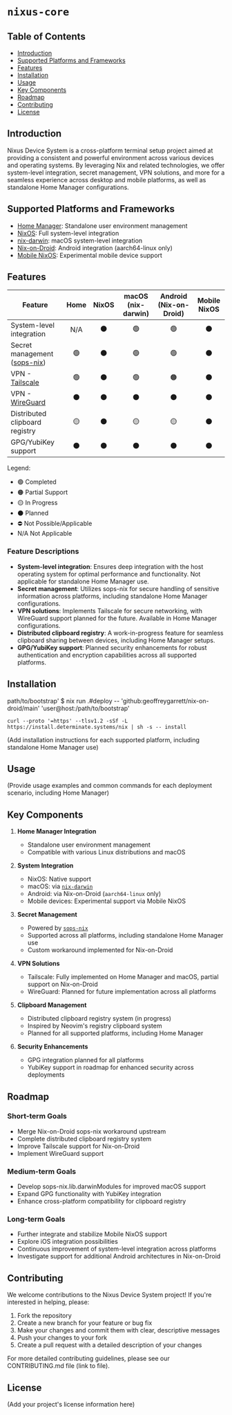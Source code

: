 # `nixus-core`

## Table of Contents

- [Introduction](#introduction)
- [Supported Platforms and Frameworks](#supported-platforms-and-frameworks)
- [Features](#features)
- [Installation](#installation)
- [Usage](#usage)
- [Key Components](#key-components)
- [Roadmap](#roadmap)
- [Contributing](#contributing)
- [License](#license)

## Introduction

Nixus Device System is a cross-platform terminal setup project aimed at
providing a consistent and powerful environment across various devices and
operating systems. By leveraging Nix and related technologies, we offer
system-level integration, secret management, VPN solutions, and more for a
seamless experience across desktop and mobile platforms, as well as standalone
Home Manager configurations.

## Supported Platforms and Frameworks

- [Home Manager](https://github.com/nix-community/home-manager): Standalone user
  environment management
- [NixOS](https://nixos.org/): Full system-level integration
- [nix-darwin](https://github.com/LnL7/nix-darwin): macOS system-level
  integration
- [Nix-on-Droid](https://github.com/nix-community/nix-on-droid): Android
  integration (aarch64-linux only)
- [Mobile NixOS](https://github.com/mobile-nixos/mobile-nixos): Experimental
  mobile device support

## Features

| Feature                                                           | Home | NixOS | macOS (nix-darwin) | Android (Nix-on-Droid) | Mobile NixOS |
| ----------------------------------------------------------------- | :--: | :---: | :----------------: | :--------------------: | :----------: |
| System-level integration                                          | N/A  |  ⚫   |         🟢         |           🟢           |      ⚫      |
| Secret management ([sops-nix](https://github.com/Mic92/sops-nix)) |  🟢  |  ⚫   |         🟢         |           🟢           |      ⚫      |
| VPN - [Tailscale](https://tailscale.com/)                         |  🟢  |  ⚫   |         🟢         |           🟠           |      ⚫      |
| VPN - [WireGuard](https://www.wireguard.com/)                     |  ⚫  |  ⚫   |         ⚫         |           ⚫           |      ⚫      |
| Distributed clipboard registry                                    |  🟡  |  ⚫   |         🟡         |           🟡           |      ⚫      |
| GPG/YubiKey support                                               |  ⚫  |  ⚫   |         ⚫         |           ⚫           |      ⚫      |

Legend:

- 🟢 Completed
- 🟠 Partial Support
- 🟡 In Progress
- ⚫ Planned
- ⛔ Not Possible/Applicable
- N/A Not Applicable

### Feature Descriptions

- **System-level integration**: Ensures deep integration with the host operating
  system for optimal performance and functionality. Not applicable for
  standalone Home Manager use.
- **Secret management**: Utilizes sops-nix for secure handling of sensitive
  information across platforms, including standalone Home Manager
  configurations.
- **VPN solutions**: Implements Tailscale for secure networking, with WireGuard
  support planned for the future. Available in Home Manager configurations.
- **Distributed clipboard registry**: A work-in-progress feature for seamless
  clipboard sharing between devices, including Home Manager setups.
- **GPG/YubiKey support**: Planned security enhancements for robust
  authentication and encryption capabilities across all supported platforms.

## Installation

path/to/bootstrap' $ nix run .#deploy --
'github:geoffreygarrett/nix-on-droid/main' 'user@host:/path/to/bootstrap'

```shell
curl --proto '=https' --tlsv1.2 -sSf -L https://install.determinate.systems/nix | sh -s -- install
```

(Add installation instructions for each supported platform, including standalone
Home Manager use)

## Usage

(Provide usage examples and common commands for each deployment scenario,
including Home Manager)

## Key Components

1. **Home Manager Integration**

   - Standalone user environment management
   - Compatible with various Linux distributions and macOS

1. **System Integration**

   - NixOS: Native support
   - macOS: via [`nix-darwin`](https://github.com/LnL7/nix-darwin)
   - Android: via Nix-on-Droid (`aarch64-linux` only)
   - Mobile devices: Experimental support via Mobile NixOS

1. **Secret Management**

   - Powered by [`sops-nix`](https://github.com/Mic92/sops-nix)
   - Supported across all platforms, including standalone Home Manager use
   - Custom workaround implemented for Nix-on-Droid

1. **VPN Solutions**

   - Tailscale: Fully implemented on Home Manager and macOS, partial support on
     Nix-on-Droid
   - WireGuard: Planned for future implementation across all platforms

1. **Clipboard Management**

   - Distributed clipboard registry system (in progress)
   - Inspired by Neovim's registry clipboard system
   - Planned for all supported platforms, including Home Manager

1. **Security Enhancements**

   - GPG integration planned for all platforms
   - YubiKey support in roadmap for enhanced security across deployments

## Roadmap

### Short-term Goals

- Merge Nix-on-Droid sops-nix workaround upstream
- Complete distributed clipboard registry system
- Improve Tailscale support for Nix-on-Droid
- Implement WireGuard support

### Medium-term Goals

- Develop sops-nix.lib.darwinModules for improved macOS support
- Expand GPG functionality with YubiKey integration
- Enhance cross-platform compatibility for clipboard registry

### Long-term Goals

- Further integrate and stabilize Mobile NixOS support
- Explore iOS integration possibilities
- Continuous improvement of system-level integration across platforms
- Investigate support for additional Android architectures in Nix-on-Droid

## Contributing

We welcome contributions to the Nixus Device System project! If you're
interested in helping, please:

1. Fork the repository
1. Create a new branch for your feature or bug fix
1. Make your changes and commit them with clear, descriptive messages
1. Push your changes to your fork
1. Create a pull request with a detailed description of your changes

For more detailed contributing guidelines, please see our CONTRIBUTING.md file
(link to file).

## License

(Add your project's license information here)
